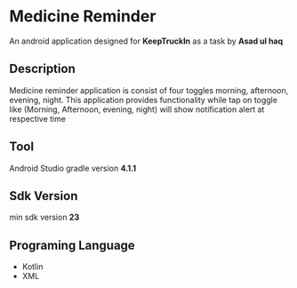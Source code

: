 


# Medicine Reminder

An android application designed for **KeepTruckIn** as a task by **Asad ul haq**

## Description

Medicine reminder application is consist of four toggles morning, afternoon, evening, night. This application provides
functionality while tap on toggle like (Morning, Afternoon, evening, night) will show notification alert at respective time 

## Tool

Android Studio gradle version **4.1.1**


## Sdk Version

min sdk version **23**

## Programing Language

- Kotlin
- XML




